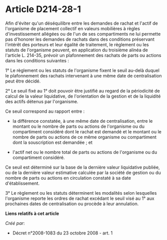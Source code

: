# Article D214-28-1

Afin d'éviter qu'un déséquilibre entre les demandes de rachat et l'actif de l'organisme de placement collectif en valeurs
mobilières à règles d'investissement allégées ou de l'un de ses compartiments ne lui permette pas d'honorer les demandes de
rachats dans des conditions préservant l'intérêt des porteurs et leur égalité de traitement, le règlement ou les statuts de
l'organisme peuvent, en application du troisième alinéa de l'article L. 214-35, prévoir un plafonnement des rachats de parts
ou actions dans les conditions suivantes : 

1° Le règlement ou les statuts de l'organisme fixent le seuil au-delà duquel le plafonnement des rachats intervenant à une
même date de centralisation peut être décidé. 

2° Le seuil fixé au 1° doit pouvoir être justifié au regard de la périodicité de calcul de la valeur liquidative, de
l'orientation de la gestion et de la liquidité des actifs détenus par l'organisme. 

Ce seuil correspond au rapport entre :

- la différence constatée, à une même date de centralisation, entre le montant ou le nombre de parts ou actions de
l'organisme ou du compartiment considéré dont le rachat est demandé et le montant ou le nombre de parts ou actions de ce même
organisme ou compartiment dont la souscription est demandée ; et

- l'actif net ou le nombre total de parts ou actions de l'organisme ou du compartiment considéré. 

Ce seuil est déterminé sur la base de la dernière valeur liquidative publiée, ou de la dernière valeur estimative calculée
par la société de gestion ou du nombre de parts ou actions en circulation constaté à sa date d'établissement. 

3° Le règlement ou les statuts déterminent les modalités selon lesquelles l'organisme reporte les ordres de rachat excédant
le seuil visé au 1° aux prochaines dates de centralisation ou procède à leur annulation.

**Liens relatifs à cet article**

_Créé par_:

  - Décret n°2008-1083 du 23 octobre 2008 - art. 1
